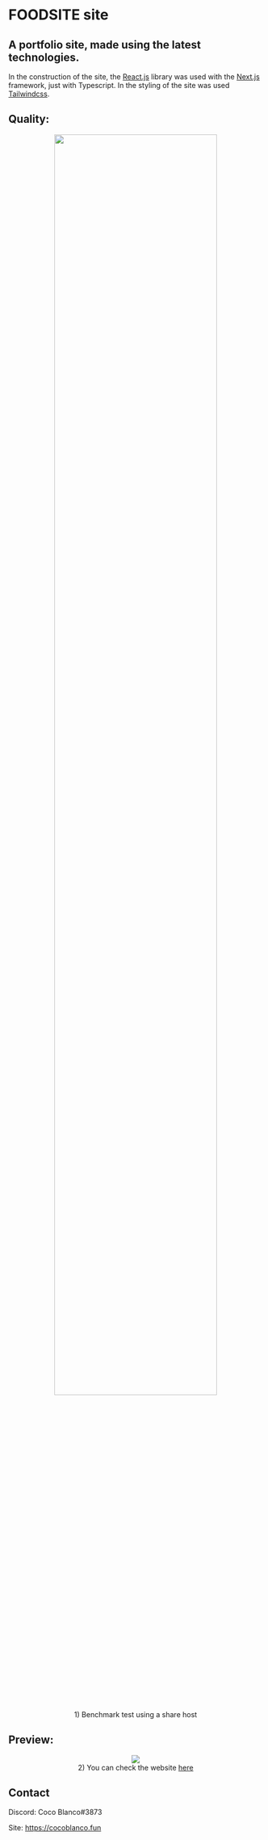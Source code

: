 # FOODSITE site

## A portfolio site, made using the latest technologies.

In the construction of the site, the [React.js](https://reactjs.org/) library was used with the [Next.js](https://nextjs.org/) framework, just with Typescript.
In the styling of the site was used [Tailwindcss](https://tailwindcss.com/).

## Quality:

<div align="center">
<img width="80%" src="https://cdn.discordapp.com/attachments/657744571395997719/884488687373660160/unknown.png">
<br>
 1) Benchmark test using a share host
</div>

## Preview:

<div align="center">
<img src="https://cdn.discordapp.com/attachments/657744571395997719/884480675703566417/screenshot-rocks.png" >
<br>
2) You can check the website <a href="https://roomdev.cocoblanco.fun/">here</a>
</div>

## Contact

Discord: Coco Blanco#3873

Site: https://cocoblanco.fun
